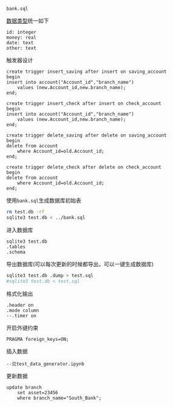 

`bank.sql`

[数据类型](<https://www.runoob.com/sqlite/sqlite-data-types.html>)统一如下

```
id: integer
money: real
date: text
other: text
```

触发器设计

```sqlite
create trigger insert_saving after insert on saving_account
begin
insert into account("Account_id","branch_name")
	values (new.Account_id,new.branch_name);
end;

create trigger insert_check after insert on check_account
begin
insert into account("Account_id","branch_name")
	values (new.Account_id,new.branch_name);
end;

create trigger delete_saving after delete on saving_account
begin
delete from account 
	where Account_id=old.Account_id;
end;

create trigger delete_check after delete on check_account
begin
delete from account 
	where Account_id=old.Account_id;
end;
```



使用`bank.sql`生成数据库初始表


```bash
rm test.db -rf
sqlite3 test.db < ../bank.sql
```

进入数据库

```
sqlite3 test.db
.tables
.schema
```

导出数据库(可以每次更新的时候都导出，可以一键生成数据库)

```bash
sqlite3 test.db .dump > test.sql
#sqlite3 test.db < test.sql
```


格式化输出

```sqlite
.header on
.mode column
--.timer on
```

开启外键约束

```sqlite
PRAGMA foreign_keys=ON;
```



插入数据

```sqlite
--见test_data_generator.ipynb
```

更新数据

```sqlite
update branch
	set asset=23456
	where branch_name="South_Bank";
```












